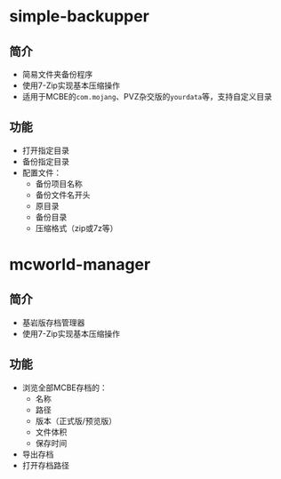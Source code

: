 # simple-backupper

## 简介

- 简易文件夹备份程序
- 使用7-Zip实现基本压缩操作
- 适用于MCBE的`com.mojang`、PVZ杂交版的`yourdata`等，支持自定义目录

## 功能

- 打开指定目录
- 备份指定目录
- 配置文件：
  - 备份项目名称
  - 备份文件名开头
  - 原目录
  - 备份目录
  - 压缩格式（zip或7z等）

# mcworld-manager

## 简介

- 基岩版存档管理器
- 使用7-Zip实现基本压缩操作

## 功能

- 浏览全部MCBE存档的：
  - 名称
  - 路径
  - 版本（正式版/预览版）
  - 文件体积
  - 保存时间
- 导出存档
- 打开存档路径